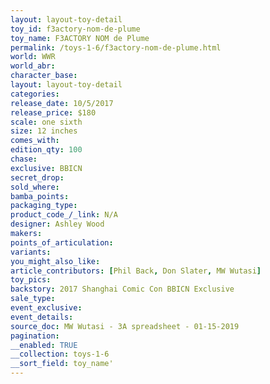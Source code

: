 ```yaml
---
layout: layout-toy-detail 
toy_id: f3actory-nom-de-plume
toy_name: F3ACTORY NOM de Plume
permalink: /toys-1-6/f3actory-nom-de-plume.html
world: WWR
world_abr: 
character_base: 
layout: layout-toy-detail
categories: 
release_date: 10/5/2017
release_price: $180 
scale: one sixth
size: 12 inches
comes_with: 
edition_qty: 100
chase: 
exclusive: BBICN
secret_drop: 
sold_where: 
bamba_points: 
packaging_type: 
product_code_/_link: N/A
designer: Ashley Wood
makers: 
points_of_articulation: 
variants: 
you_might_also_like: 
article_contributors: [Phil Back, Don Slater, MW Wutasi]
toy_pics: 
backstory: 2017 Shanghai Comic Con BBICN Exclusive
sale_type: 
event_exclusive: 
event_details: 
source_doc: MW Wutasi - 3A spreadsheet - 01-15-2019
pagination: 
__enabled: TRUE
__collection: toys-1-6
__sort_field: toy_name'
---
```

